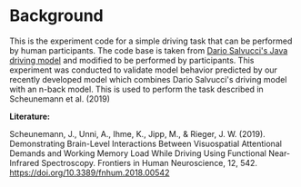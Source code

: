 # Background

This is the experiment code for a simple driving task that can be performed by human participants. The code base is taken from [Dario Salvucci's Java driving model](https://www.cs.drexel.edu/~salvucci/cog/act-r/projects.php) and modified to be performed by participants. This experiment was conducted to validate model behavior predicted by our recently developed model which combines Dario Salvucci's driving model with an n-back model. This is used to perform the task described in Scheunemann et al. (2019)

**Literature:**

Scheunemann, J., Unni, A., Ihme, K., Jipp, M., & Rieger, J. W. (2019). Demonstrating Brain-Level Interactions Between Visuospatial Attentional Demands and Working Memory Load While Driving Using Functional Near-Infrared Spectroscopy. Frontiers in Human Neuroscience, 12, 542. <https://doi.org/10.3389/fnhum.2018.00542>
